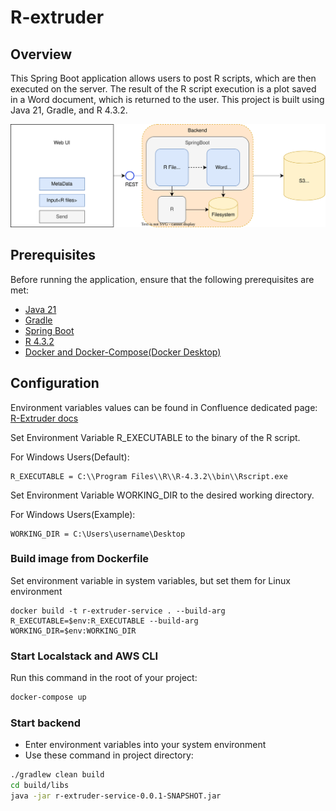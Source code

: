 # R-extruder


## Overview

This Spring Boot application allows users to post R scripts, which are then executed on the server. The result of the R script execution is a plot saved in a Word document, which is returned to the user. This project is built using Java 21, Gradle, and R 4.3.2.

![](docs/Diagram.svg)

## Prerequisites

Before running the application, ensure that the following prerequisites are met:

- [Java 21](https://www.oracle.com/java/technologies/javase-downloads.html)
- [Gradle](https://gradle.org/install/)
- [Spring Boot](https://start.spring.io/)
- [R 4.3.2](https://cran.r-project.org/)
- [Docker and Docker-Compose(Docker Desktop)](https://www.docker.com/products/docker-desktop/)

## Configuration
Environment variables values can be found in Confluence dedicated page: [R-Extruder docs](https://confluence-ogcs.atlassian.net/wiki/spaces/BASF/pages/19595335/R-Extruder)

Set Environment Variable R_EXECUTABLE to the binary of the R script.

For Windows Users(Default):
```
R_EXECUTABLE = C:\\Program Files\\R\\R-4.3.2\\bin\\Rscript.exe
```
Set Environment Variable WORKING_DIR to the desired working directory.

For Windows Users(Example):
```
WORKING_DIR = C:\Users\username\Desktop
```

### Build image from Dockerfile

Set environment variable in system variables, but set them for Linux environment
```
docker build -t r-extruder-service . --build-arg R_EXECUTABLE=$env:R_EXECUTABLE --build-arg WORKING_DIR=$env:WORKING_DIR
```


### Start Localstack and AWS CLI
Run this command in the root of your project:
```bash 
docker-compose up
```

### Start backend
- Enter environment variables into your system environment
- Use these command in project directory:

```bash 
./gradlew clean build
cd build/libs
java -jar r-extruder-service-0.0.1-SNAPSHOT.jar
```